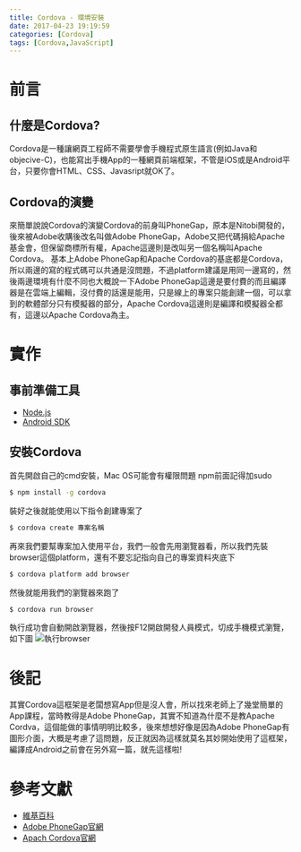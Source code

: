 ```yaml
---
title: Cordova - 環境安裝
date: 2017-04-23 19:19:59
categories: [Cordova]
tags: [Cordova,JavaScript]
---
```

# 前言
## 什麼是Cordova?
Cordova是一種讓網頁工程師不需要學會手機程式原生語言(例如Java和objecive-C)，也能寫出手機App的一種網頁前端框架，不管是iOS或是Android平台，只要你會HTML、CSS、Javasript就OK了。
## Cordova的演變
來簡單說說Cordova的演變Cordova的前身叫PhoneGap，原本是Nitobi開發的，後來被Adobe收購後改名叫做Adobe PhoneGap，Adobe又把代碼捐給Apache基金會，但保留商標所有權，Apache這邊則是改叫另一個名稱叫Apache Cordova。
基本上Adobe PhoneGap和Apache Cordova的基底都是Cordova，所以兩邊的寫的程式碼可以共通是沒問題，不過platform建議是用同一邊寫的，然後兩邊環境有什麼不同也大概說一下Adobe PhoneGap這邊是要付費的而且編譯器是在雲端上編輯，沒付費的話還是能用，只是線上的專案只能創建一個，可以拿到的軟體部分只有模擬器的部分，Apache Cordova這邊則是編譯和模擬器全都有，這邊以Apache Cordova為主。

# 實作
## 事前準備工具
- [Node.js](https://nodejs.org/en/)
- [Android SDK](https://developer.android.com/studio/index.html)

## 安裝Cordova
首先開啟自己的cmd安裝，Mac OS可能會有權限問題 npm前面記得加sudo
``` bash
$ npm install -g cordova
```
裝好之後就能使用以下指令創建專案了
``` bash
$ cordova create 專案名稱
```
再來我們要幫專案加入使用平台，我們一般會先用瀏覽器看，所以我們先裝browser這個platform，還有不要忘記指向自己的專案資料夾底下
``` bash
$ cordova platform add browser
```
然後就能用我們的瀏覽器來跑了
``` bash
$ cordova run browser
```
執行成功會自動開啟瀏覽器，然後按F12開啟開發人員模式，切成手機模式瀏覽，如下圖
![執行browser](1.jpg)

# 後記
其實Cordova這框架是老闆想寫App但是沒人會，所以找來老師上了幾堂簡單的App課程，當時教得是Adobe PhoneGap，其實不知道為什麼不是教Apache Cordva，這個能做的事情明明比較多，後來想想好像是因為Adobe PhoneGap有圖形介面，大概是考慮了這問題，反正就因為這樣就莫名其妙開始使用了這框架，編譯成Android之前會在另外寫一篇，就先這樣啦!

# 參考文獻
- [維基百科](https://zh.wikipedia.org/wiki/Adobe_PhoneGap)
- [Adobe PhoneGap官網](http://phonegap.com/)
- [Apach Cordova官網](http://cordova.apache.org/)

